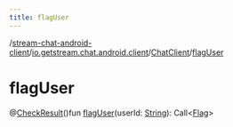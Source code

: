 ```yaml
---
title: flagUser
---
```

/[stream-chat-android-client](../../index.md)/[io.getstream.chat.android.client](../index.md)/[ChatClient](index.md)/[flagUser](flagUser.md)  
  
  
  
# flagUser  
@[CheckResult](https://developer.android.com/reference/kotlin/androidx/annotation/CheckResult.html)()fun [flagUser](flagUser.md)(userId: [String](https://kotlinlang.org/api/latest/jvm/stdlib/kotlin/-string/index.html)): Call&lt;[Flag](../../io.getstream.chat.android.client.models/Flag/index.md)&gt;
